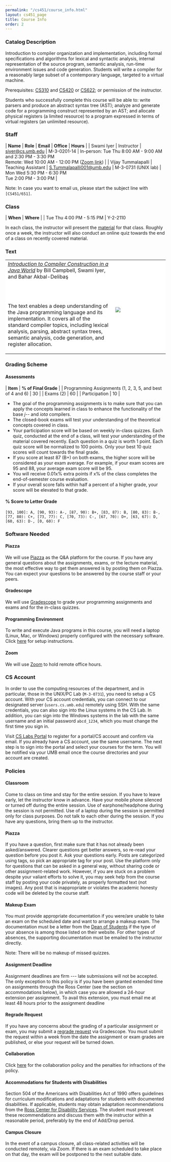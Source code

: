 ```yaml
---
permalink: "/cs451/course_info.html"
layout: cs451_page
title: Course Info
order: 2
---
```


### Catalog Description

Introduction to compiler organization and implementation, including formal specifications and algorithms for lexical and syntactic analysis, internal representation of the source program, semantic analysis, run-time environment issues and code generation. Students will write a compiler for a reasonably large subset of a contemporary language, targeted to a virtual machine.

Prerequisites: [CS310](http://www.cs.umb.edu/academics/courses/CS310) and [CS420](http://www.cs.umb.edu/academics/courses/CS420) or [CS622](http://www.cs.umb.edu/academics/courses/CS622); or permission of the instructor.

Students who successfully complete this course will be able to: write parsers and produce an abstract syntax tree (AST); analyze and generate code for a programming construct represented by an AST; and allocate physical registers (a limited resource) to a program expressed in terms of virtual registers (an unlimited resource).

### Staff

| **Name** | **Role** | **Email** | **Office** | **Hours** |
| Swami Iyer | Instructor | [siyer@cs.umb.edu](mailto:siyer@cs.umb.edu) | M-3-0201-14 | In-person: Tue Thu 8:00 AM - 9:00 AM and 2:30 PM - 3:30 PM<br/> Remote: Wed 10:00 AM - 12:00 PM ([Zoom link](https://umassboston.zoom.us/j/8790346943?pwd=N1VCR0RnbnJhNVpBZEprbmdFcVF0Zz09)) |
 | Vijay Tummalapalli | Teaching Assistant | [S.Tummalapalli001@umb.edu](mailto:S.Tummalapalli001@umb.edu) | M-3-0731 (UNIX lab) | Mon Wed 5:30 PM - 6:30 PM<br/> Tue 2:00 PM - 3:00 PM |

Note: In case you want to email us, please start the subject line with `[CS451/651]`.

### Class 

| **When** | **Where** |
| Tue Thu 4:00 PM - 5:15 PM | Y-2-2110

In each class, the instructor will present the [material](lecture_material.html) for that class. Roughly once a week, the instructor will also conduct an online quiz towards the end of a class on recently covered material.

### Text

<table>
<tr>
<td style="background-color: white;">
<a href="http://www.amazon.com/dp/1439860882"><i>Introduction to Compiler Construction in a Java World</i></a> by Bill Campbell, Swami Iyer, and Bahar Akbal-Delibaş

<br/><br/>

The text enables a deep understanding of the Java programming language and its implementation. It covers all of the standard compiler topics, including lexical analysis, parsing, abstract syntax trees, semantic analysis, code generation, and register allocation.
</td>
<td width="150" height="180" style="background-color: white;">
<br/><img src="/public/cs451_text.png"/>
</td>
</tr>
</table>

### Grading Scheme

#### Assessments

| **Item** | **% of Final Grade** |
| Programming Assignments (1, 2, 3, 5, and best of 4 and 6) | 30 |
| Exams (2) | 60 |
| Participation | 10 |

- The goal of the programming assignments is to make sure that you can apply the concepts learned in class to enhance the functionality of the base *j\-\-* and *iota* compilers.
- The closed-book exams will test your understanding of the theoretical concepts covered in class.
- Your participation score will be based on weekly in-class quizzes. Each quiz, conducted at the end of a class, will test your understanding of the material covered recently. Each question in a quiz is worth 1 point. Each quiz score will be normalized to 100 points. Only your best 10 quiz scores will count towards the final grade.
- If you score at least 87 (B+) on both exams, the higher score will be considered as your exam average. For example, if your exam scores are 95 and 88, your average exam score will be 95.
- You will receive 0.01x% extra points if x% of the class completes the end-of-semester course evaluation.
- If your overall score falls within half a percent of a higher grade, your score will be elevated to that grade.

#### % Score to Letter Grade

`[93, 100]: A, [90, 93): A-, [87, 90): B+, [83, 87): B, [80, 83): B-, [77, 80): C+, [73, 77): C, [70, 73): C-, [67, 70): D+, [63, 67): D, [60, 63): D-, [0, 60): F`

### Software Needed

#### Piazza

We will use [Piazza](https://piazza.com) as the Q&A platform for the course. If you have any general questions about the assignments, exams, or the lecture material, the most effective way to get them answered is by posting them on Piazza. You can expect your questions to be answered by the course staff or your peers.

#### Gradescope

We will use [Gradescope](https://gradescope.com/) to grade your programming assignments and exams and for the in-class quizzes.

#### Programming Environment

To write and execute Java programs in this course, you will need a laptop (Linux, Mac, or Windows) properly configured with the necessary software. Click [here](programming_environment.html) for setup instructions.

#### Zoom

We will use [Zoom](https://zoom.us/) to hold remote office hours.

<a name="cs_account"></a>
### CS Account

In order to use the computing resources of the department, and in particular, those in the UNIX/PC Lab (`M-3-0731`), you need to setup a CS account. With your CS account credentials, you can connect to our designated server (`users.cs.umb.edu`) remotely using SSH. With the same credentials, you can also sign into the Linux systems in the CS Lab. In addition, you can sign into the Windows systems in the lab with the same username and an initial password `abcd_1234`, which you must change the first time you sign in. 

Visit [CS Labs Portal](https://portal.cs.umb.edu/) to register for a portal/CS account and confirm via email. If you already have a CS account, use the same username. The next step is to sign into the portal and select your courses for the term. You will be notified via your UMB email once the course directories and your account are created.

### Policies

#### Classroom

Come to class on time and stay for the entire session. If you have to leave early, let the instructor know in advance. Have your mobile phone silenced or turned off during the entire session. Use of earphone/headphone during the session is not permitted. Use of a laptop during the session is permitted only for class purposes. Do not talk to each other during the session. If you have any questions, bring them up to the instructor.

#### Piazza

If you have a question, first make sure that it has not already been asked/answered. Clearer questions get better answers, so re-read your question before you post it. Ask your questions early. Posts are categorized using tags, so pick an appropriate tag for your post. Use the platform only for questions that can be asked in a general way, without sharing code or other assignment-related work. However, if you are stuck on a problem despite your valiant efforts to solve it, you may seek help from the course staff by posting your code privately, as properly formatted text (not images). Any post that is inappropriate or violates the academic honesty code will be deleted by the course staff.

#### Makeup Exam

You must provide appropriate documentation if you were/are unable to take an exam on the scheduled date and want to arrange a makeup exam. The documentation must be a letter from the [Dean of Students](https://cm.maxient.com/reportingform.php?UMassBoston&layout_id=24) if the type of your absence is among those listed on their website. For other types of absences, the supporting documentation must be emailed to the instructor directly.

Note: There will be no makeup of missed quizzes.
 
#### Assignment Deadline

Assignment deadlines are firm --- late submissions will not be accepted. The only exception to this policy is if you have been granted extended time on assignments through the Ross Center (see the section on accommodations below), in which case you are allowed a 24-hour extension per assignment. To avail this extension, you must email me at least 48 hours prior to the assignment deadline

#### Regrade Request

If you have any concerns about the grading of a particular assignment or exam, you may submit a [regrade request](https://www.gradescope.com/get_started#student-submission-view) via Gradescope. You must submit the request within a week from the date the assignment or exam grades are published, or else your request will be turned down.

#### Collaboration

Click [here](collaboration.html) for the collaboration policy and the penalties for infractions of the policy.
 
#### Accommodations for Students with Disabilities

Section 504 of the Americans with Disabilities Act of 1990 offers guidelines for curriculum modifications and adaptations for students with documented disabilities. If applicable, students may obtain adaptation recommendations from the [Ross Center for Disability Services](https://www.umb.edu/academics/seas/disability-services/). The student must present these recommendations and discuss them with the instructor within a reasonable period, preferably by the end of Add/Drop period. 

#### Campus Closure

In the event of a campus closure, all class-related activities will be conducted remotely, via Zoom. If there is an exam scheduled to take place on that day, the exam will be postponed to the next suitable date.
